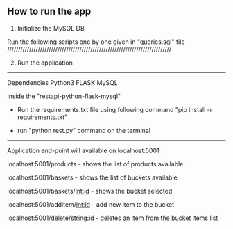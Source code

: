 
How to run the app
-------------------

1) Initialize the MySQL DB

Run the following scripts one by one given in "queries.sql" file
///////////////////////////////////////////////////////////////////////////



2) Run the application
------------------------------------
Dependencies
	Python3
	FLASK
	MySQL

inside the "restapi-python-flask-mysql"
* Run the requirements.txt file using following command "pip install -r requirements.txt"


* run "python rest.py" command on the terminal
------------------------------------------------------------------------------

Application end-point will available on localhost:5001


localhost:5001/products - shows the list of products available

localhost:5001/baskets - shows the list of buckets available

localhost:5001/baskets/<int:id> - shows the bucket selected

localhost:5001/additem/<int:id> - add new item to the bucket

localhost:5001/delete/<string:id> - deletes an item from the bucket items list


